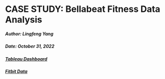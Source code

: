 # CASE STUDY: Bellabeat Fitness Data Analysis 
##### Author: Lingfeng Yang

##### Date: October 31, 2022

##### [Tableau Dashboard](https://public.tableau.com/app/profile/mike3830/viz/BellabeatProject_16672486110060/DailyActivity)

##### [Fitbit Data](https://www.kaggle.com/code/yadavameya/bellabeat-case-study-fitbit-data-analysis)

#
